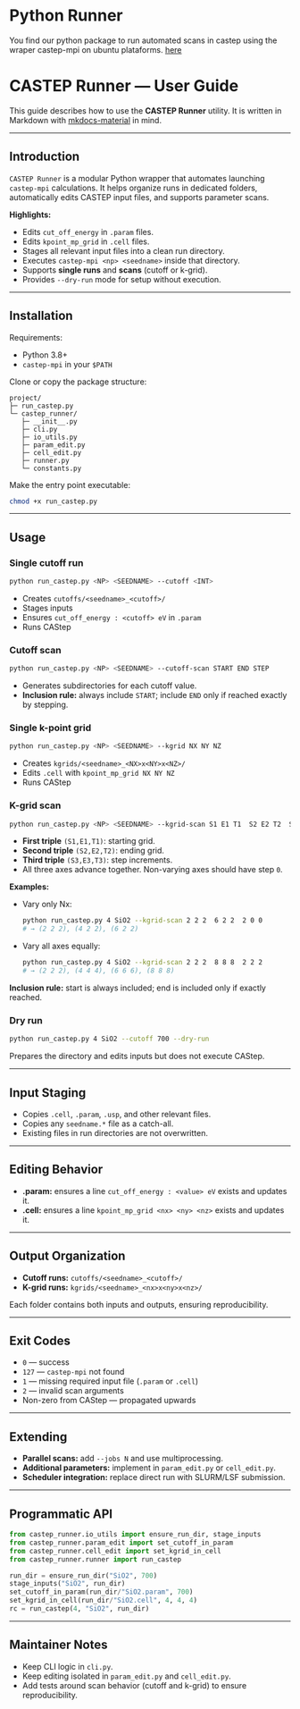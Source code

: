 # Python Runner

You find our python package to run automated scans in castep using the wraper castep-mpi on ubuntu plataforms.
[here](https://github.com/cermas/castep_python_runner)


# CASTEP Runner — User Guide

This guide describes how to use the **CASTEP Runner** utility. It is written in Markdown with [mkdocs-material](https://squidfunk.github.io/mkdocs-material/) in mind.

---

## Introduction

`CASTEP Runner` is a modular Python wrapper that automates launching `castep-mpi` calculations. It helps organize runs in dedicated folders, automatically edits CASTEP input files, and supports parameter scans.

**Highlights:**

* Edits `cut_off_energy` in `.param` files.
* Edits `kpoint_mp_grid` in `.cell` files.
* Stages all relevant input files into a clean run directory.
* Executes `castep-mpi <np> <seedname>` inside that directory.
* Supports **single runs** and **scans** (cutoff or k-grid).
* Provides `--dry-run` mode for setup without execution.

---

## Installation

Requirements:

* Python 3.8+
* `castep-mpi` in your `$PATH`

Clone or copy the package structure:

```
project/
├─ run_castep.py
└─ castep_runner/
   ├─ __init__.py
   ├─ cli.py
   ├─ io_utils.py
   ├─ param_edit.py
   ├─ cell_edit.py
   ├─ runner.py
   └─ constants.py
```

Make the entry point executable:

```bash
chmod +x run_castep.py
```

---

## Usage

### Single cutoff run

```bash
python run_castep.py <NP> <SEEDNAME> --cutoff <INT>
```

* Creates `cutoffs/<seedname>_<cutoff>/`
* Stages inputs
* Ensures `cut_off_energy : <cutoff> eV` in `.param`
* Runs CAStep

### Cutoff scan

```bash
python run_castep.py <NP> <SEEDNAME> --cutoff-scan START END STEP
```

* Generates subdirectories for each cutoff value.
* **Inclusion rule:** always include `START`; include `END` only if reached exactly by stepping.

### Single k-point grid

```bash
python run_castep.py <NP> <SEEDNAME> --kgrid NX NY NZ
```

* Creates `kgrids/<seedname>_<NX>x<NY>x<NZ>/`
* Edits `.cell` with `kpoint_mp_grid NX NY NZ`
* Runs CAStep

### K-grid scan

```bash
python run_castep.py <NP> <SEEDNAME> --kgrid-scan S1 E1 T1  S2 E2 T2  S3 E3 T3
```

* **First triple** `(S1,E1,T1)`: starting grid.
* **Second triple** `(S2,E2,T2)`: ending grid.
* **Third triple** `(S3,E3,T3)`: step increments.
* All three axes advance together. Non-varying axes should have step `0`.

**Examples:**

* Vary only Nx:

  ```bash
  python run_castep.py 4 SiO2 --kgrid-scan 2 2 2  6 2 2  2 0 0
  # → (2 2 2), (4 2 2), (6 2 2)
  ```
* Vary all axes equally:

  ```bash
  python run_castep.py 4 SiO2 --kgrid-scan 2 2 2  8 8 8  2 2 2
  # → (2 2 2), (4 4 4), (6 6 6), (8 8 8)
  ```

**Inclusion rule:** start is always included; end is included only if exactly reached.

### Dry run

```bash
python run_castep.py 4 SiO2 --cutoff 700 --dry-run
```

Prepares the directory and edits inputs but does not execute CAStep.

---

## Input Staging

* Copies `.cell`, `.param`, `.usp`, and other relevant files.
* Copies any `seedname.*` file as a catch-all.
* Existing files in run directories are not overwritten.

---

## Editing Behavior

* **.param:** ensures a line `cut_off_energy : <value> eV` exists and updates it.
* **.cell:** ensures a line `kpoint_mp_grid <nx> <ny> <nz>` exists and updates it.

---

## Output Organization

* **Cutoff runs:** `cutoffs/<seedname>_<cutoff>/`
* **K-grid runs:** `kgrids/<seedname>_<nx>x<ny>x<nz>/`

Each folder contains both inputs and outputs, ensuring reproducibility.

---

## Exit Codes

* `0` — success
* `127` — `castep-mpi` not found
* `1` — missing required input file (`.param` or `.cell`)
* `2` — invalid scan arguments
* Non-zero from CAStep — propagated upwards

---

## Extending

* **Parallel scans:** add `--jobs N` and use multiprocessing.
* **Additional parameters:** implement in `param_edit.py` or `cell_edit.py`.
* **Scheduler integration:** replace direct run with SLURM/LSF submission.

---

## Programmatic API

```python
from castep_runner.io_utils import ensure_run_dir, stage_inputs
from castep_runner.param_edit import set_cutoff_in_param
from castep_runner.cell_edit import set_kgrid_in_cell
from castep_runner.runner import run_castep

run_dir = ensure_run_dir("SiO2", 700)
stage_inputs("SiO2", run_dir)
set_cutoff_in_param(run_dir/"SiO2.param", 700)
set_kgrid_in_cell(run_dir/"SiO2.cell", 4, 4, 4)
rc = run_castep(4, "SiO2", run_dir)
```

---

## Maintainer Notes

* Keep CLI logic in `cli.py`.
* Keep editing isolated in `param_edit.py` and `cell_edit.py`.
* Add tests around scan behavior (cutoff and k-grid) to ensure reproducibility.

